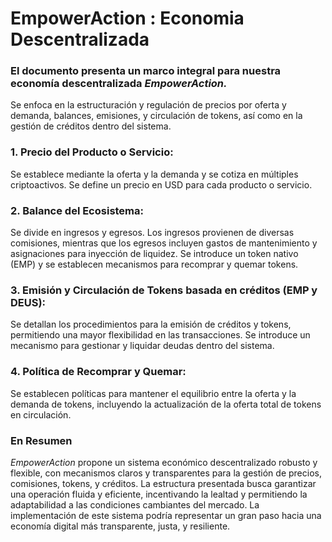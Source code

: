 # EmpowerAction : Economia Descentralizada

### El documento presenta un marco integral para nuestra economía descentralizada *EmpowerAction.*
Se enfoca en la estructuración y regulación de precios por oferta y demanda, balances, emisiones, y circulación de tokens, así como en la gestión de créditos dentro del sistema.

### 1. Precio del Producto o Servicio:
Se establece mediante la oferta y la demanda y se cotiza en múltiples criptoactivos. Se define un precio en USD para cada producto o servicio.

### 2. Balance del Ecosistema: 
Se divide en ingresos y egresos. Los ingresos provienen de diversas comisiones, mientras que los egresos incluyen gastos de mantenimiento y asignaciones para inyección de liquidez. Se introduce un token nativo (EMP) y se establecen mecanismos para recomprar y quemar tokens.

### 3. Emisión y Circulación de Tokens basada en créditos (EMP y DEUS): 
Se detallan los procedimientos para la emisión de créditos y tokens, permitiendo una mayor flexibilidad en las transacciones. Se introduce un mecanismo para gestionar y liquidar deudas dentro del sistema.

### 4. Política de Recomprar y Quemar: 
Se establecen políticas para mantener el equilibrio entre la oferta y la demanda de tokens, incluyendo la actualización de la oferta total de tokens en circulación.

### En Resumen
*EmpowerAction* propone un sistema económico descentralizado robusto y flexible, con mecanismos claros y transparentes para la gestión de precios, comisiones, tokens, y créditos. La estructura presentada busca garantizar una operación fluida y eficiente, incentivando la lealtad y permitiendo la adaptabilidad a las condiciones cambiantes del mercado. La implementación de este sistema podría representar un gran paso hacia una economía digital más transparente, justa, y resiliente.
